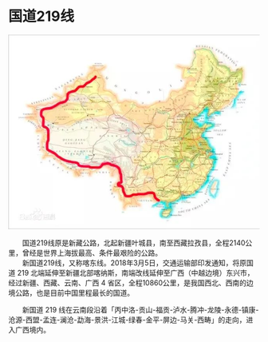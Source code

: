# 国道219线   
 
![](https://raw.githubusercontent.com/szqq0512/Pic/main/img/202201212035321.jpg)  
  
&emsp;&emsp;国道219线原是新藏公路，北起新疆叶城县，南至西藏拉孜县，全程2140公里，曾经是世界上海拔最高、条件最艰险的公路。  
&emsp;&emsp;新国道219线，又称喀东线。2018年3月5日，交通运输部印发通知，将原国道 219 北端延伸至新疆北部喀纳斯，南端改线延伸至广西（中越边境）东兴市，经过新疆、西藏、云南、广西 4 省区，全程10860公里，是我国西北、西南的边境公路，也是目前中国里程最长的国道。  
  
&emsp;&emsp;新国道 219 线在云南段沿着「丙中洛-贡山-福贡-泸水-腾冲-龙陵-永德-镇康-沧源-西盟-孟连-澜沧-勐海-景洪-江城-绿春-金平-屏边-马关-西畴」的走向，进入广西境内。  